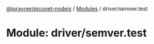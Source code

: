 [@jprayner/piconet-nodejs](../README.md) / [Modules](../modules.md) / driver/semver.test

# Module: driver/semver.test
